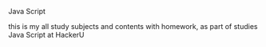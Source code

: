 Java Script

this is my all study subjects and contents with homework, as part of studies Java Script at HackerU
